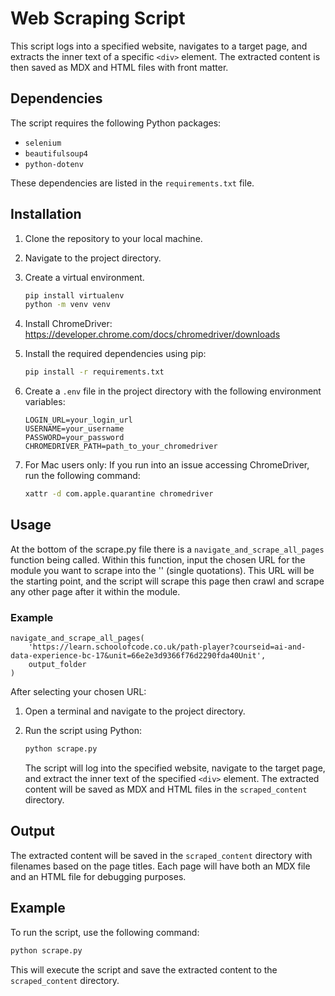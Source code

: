 # Web Scraping Script

This script logs into a specified website, navigates to a target page, and extracts the inner text of a specific `<div>` element. The extracted content is then saved as MDX and HTML files with front matter.

## Dependencies

The script requires the following Python packages:

- `selenium`
- `beautifulsoup4`
- `python-dotenv`

These dependencies are listed in the `requirements.txt` file.

## Installation

1. Clone the repository to your local machine.
2. Navigate to the project directory.
3. Create a virtual environment.

    ```bash
    pip install virtualenv
    python -m venv venv
    ```

4. Install ChromeDriver:
    https://developer.chrome.com/docs/chromedriver/downloads

5. Install the required dependencies using pip:

    ```bash
    pip install -r requirements.txt
    ```

6. Create a `.env` file in the project directory with the following environment variables:

    ```env
    LOGIN_URL=your_login_url
    USERNAME=your_username
    PASSWORD=your_password
    CHROMEDRIVER_PATH=path_to_your_chromedriver
    ```

7. For Mac users only:
    If you run into an issue accessing ChromeDriver, run the following command:

    ```bash
    xattr -d com.apple.quarantine chromedriver
    ```

## Usage

At the bottom of the scrape.py file there is a `navigate_and_scrape_all_pages` function being called. Within this function, input the chosen URL for the module you want to scrape into the '' (single quotations). This URL will be the starting point, and the script will scrape this page then crawl and scrape any other page after it within the module.

### Example
```
navigate_and_scrape_all_pages(
    'https://learn.schoolofcode.co.uk/path-player?courseid=ai-and-data-experience-bc-17&unit=66e2e3d9366f76d2290fda40Unit', 
    output_folder
)
```

After selecting your chosen URL:

1. Open a terminal and navigate to the project directory.
2. Run the script using Python:

    ```bash
    python scrape.py
    ```

    The script will log into the specified website, navigate to the target page, and extract the inner text of the specified `<div>` element. The extracted content will be saved as MDX and HTML files in the `scraped_content` directory.

## Output

The extracted content will be saved in the `scraped_content` directory with filenames based on the page titles. Each page will have both an MDX file and an HTML file for debugging purposes.

## Example

To run the script, use the following command:

```bash
python scrape.py
```

This will execute the script and save the extracted content to the `scraped_content` directory.